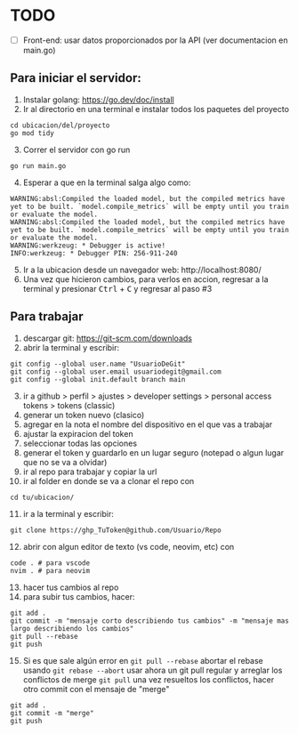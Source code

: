 # TODO

- [ ] Front-end: usar datos proporcionados por la API (ver documentacion en main.go)

## Para iniciar el servidor:

1. Instalar golang: https://go.dev/doc/install
2. Ir al directorio en una terminal e instalar todos los paquetes del proyecto

```
cd ubicacion/del/proyecto
go mod tidy
```

3. Correr el servidor con go run

```
go run main.go
```

4. Esperar a que en la terminal salga algo como:
```
WARNING:absl:Compiled the loaded model, but the compiled metrics have yet to be built. `model.compile_metrics` will be empty until you train or evaluate the model.
WARNING:absl:Compiled the loaded model, but the compiled metrics have yet to be built. `model.compile_metrics` will be empty until you train or evaluate the model.
WARNING:werkzeug: * Debugger is active!
INFO:werkzeug: * Debugger PIN: 256-911-240
```
5. Ir a la ubicacion desde un navegador web: http://localhost:8080/
6. Una vez que hicieron cambios, para verlos en accion, regresar a la terminal y presionar <kbd>Ctrl</kbd> + <kbd>C</kbd> y regresar al paso #3

## Para trabajar

1. descargar git: https://git-scm.com/downloads
2. abrir la terminal y escribir:

```
git config --global user.name "UsuarioDeGit"
git config --global user.email usuariodegit@gmail.com
git config --global init.default branch main
```

3. ir a github > perfil > ajustes > developer settings > personal access tokens > tokens (classic)
4. generar un token nuevo (clasico)
5. agregar en la nota el nombre del dispositivo en el que vas a trabajar
6. ajustar la expiracion del token
7. seleccionar todas las opciones
8. generar el token y guardarlo en un lugar seguro (notepad o algun lugar que no se va a olvidar)
9. ir al repo para trabajar y copiar la url
10. ir al folder en donde se va a clonar el repo con

```
cd tu/ubicacion/
```

11. ir a la terminal y escribir:

```
git clone https://ghp_TuToken@github.com/Usuario/Repo
```

12. abrir con algun editor de texto (vs code, neovim, etc) con

```
code . # para vscode
nvim . # para neovim
```

13. hacer tus cambios al repo
14. para subir tus cambios, hacer:

```
git add .
git commit -m "mensaje corto describiendo tus cambios" -m "mensaje mas largo describiendo los cambios"
git pull --rebase
git push
```
15. Si es que sale algún error en
```git pull --rebase```
abortar el rebase usando
```git rebase --abort```
usar ahora un git pull regular y arreglar los conflictos de merge
```git pull```
una vez resueltos los conflictos, hacer otro commit con el mensaje de "merge"
```
git add .
git commit -m "merge"
git push
```
